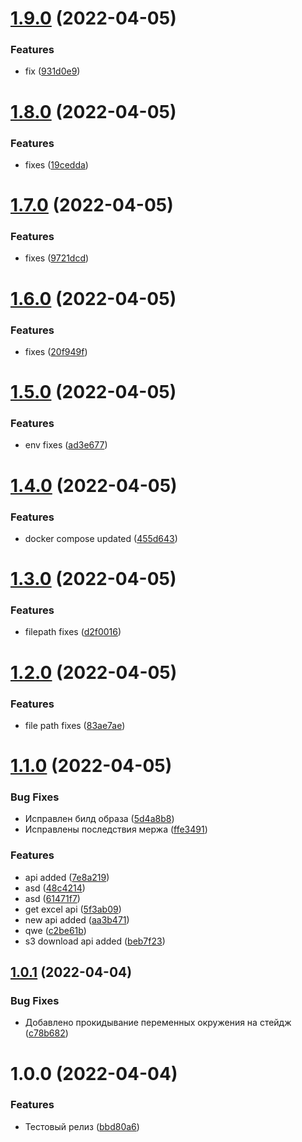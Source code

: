 # [1.9.0](http://gitlab.xplanet.int/xmarket/golang/parser/compare/v1.8.0...v1.9.0) (2022-04-05)


### Features

* fix ([931d0e9](http://gitlab.xplanet.int/xmarket/golang/parser/commit/931d0e9e19234293086770a0d184044290470a99))

# [1.8.0](http://gitlab.xplanet.int/xmarket/golang/parser/compare/v1.7.0...v1.8.0) (2022-04-05)


### Features

* fixes ([19cedda](http://gitlab.xplanet.int/xmarket/golang/parser/commit/19cedda5c2031f716a4d89808bb6d818dfb0c75c))

# [1.7.0](http://gitlab.xplanet.int/xmarket/golang/parser/compare/v1.6.0...v1.7.0) (2022-04-05)


### Features

* fixes ([9721dcd](http://gitlab.xplanet.int/xmarket/golang/parser/commit/9721dcd933c0975f7a9f4f5ab84cfc918d5348b4))

# [1.6.0](http://gitlab.xplanet.int/xmarket/golang/parser/compare/v1.5.0...v1.6.0) (2022-04-05)


### Features

* fixes ([20f949f](http://gitlab.xplanet.int/xmarket/golang/parser/commit/20f949f2e37813927853b766162ca1e8151c2ef1))

# [1.5.0](http://gitlab.xplanet.int/xmarket/golang/parser/compare/v1.4.0...v1.5.0) (2022-04-05)


### Features

* env fixes ([ad3e677](http://gitlab.xplanet.int/xmarket/golang/parser/commit/ad3e6774f71492dfff38930479cb53ea0a7d6964))

# [1.4.0](http://gitlab.xplanet.int/xmarket/golang/parser/compare/v1.3.0...v1.4.0) (2022-04-05)


### Features

* docker compose updated ([455d643](http://gitlab.xplanet.int/xmarket/golang/parser/commit/455d643e9ce85733eccc48b36baceeef61771864))

# [1.3.0](http://gitlab.xplanet.int/xmarket/golang/parser/compare/v1.2.0...v1.3.0) (2022-04-05)


### Features

* filepath fixes ([d2f0016](http://gitlab.xplanet.int/xmarket/golang/parser/commit/d2f00164c5c6b546dc44f5839214e0e1ee295f2a))

# [1.2.0](http://gitlab.xplanet.int/xmarket/golang/parser/compare/v1.1.0...v1.2.0) (2022-04-05)


### Features

* file path fixes ([83ae7ae](http://gitlab.xplanet.int/xmarket/golang/parser/commit/83ae7ae2763548b26a5e430853a1830b7b66caba))

# [1.1.0](http://gitlab.xplanet.int/xmarket/golang/parser/compare/v1.0.1...v1.1.0) (2022-04-05)


### Bug Fixes

* Исправлен билд образа ([5d4a8b8](http://gitlab.xplanet.int/xmarket/golang/parser/commit/5d4a8b87cd607db9f61e3dc3cec0de0f1b571def))
* Исправлены последствия мержа ([ffe3491](http://gitlab.xplanet.int/xmarket/golang/parser/commit/ffe3491b9b6fb5c16c778ed63ecc56d93dd8d6c7))


### Features

* api added ([7e8a219](http://gitlab.xplanet.int/xmarket/golang/parser/commit/7e8a2198dac087fdb2a692ab329becad1b14d93a))
* asd ([48c4214](http://gitlab.xplanet.int/xmarket/golang/parser/commit/48c4214943ab65a255989e023e045242dac6bb13))
* asd ([61471f7](http://gitlab.xplanet.int/xmarket/golang/parser/commit/61471f7e35acab0bac04ccd8a5a2a5e1f845dfa9))
* get excel api ([5f3ab09](http://gitlab.xplanet.int/xmarket/golang/parser/commit/5f3ab098c91d15b5b19271bbee1d5ccf99e1117d))
* new api added ([aa3b471](http://gitlab.xplanet.int/xmarket/golang/parser/commit/aa3b4717c84648e004916d2f49214703bb0f7496))
* qwe ([c2be61b](http://gitlab.xplanet.int/xmarket/golang/parser/commit/c2be61b93e586d44dc584ce970d032e15ff9c15b))
* s3 download api added ([beb7f23](http://gitlab.xplanet.int/xmarket/golang/parser/commit/beb7f23c6b69f376c89f7a37305fedff43ef3169))

## [1.0.1](http://gitlab.xplanet.int/xmarket/golang/parser/compare/v1.0.0...v1.0.1) (2022-04-04)


### Bug Fixes

* Добавлено прокидывание переменных окружения на стейдж ([c78b682](http://gitlab.xplanet.int/xmarket/golang/parser/commit/c78b682a0baeeeda701162258f2653e40f542b0d))

# 1.0.0 (2022-04-04)


### Features

* Тестовый релиз ([bbd80a6](http://gitlab.xplanet.int/xmarket/golang/parser/commit/bbd80a6534cc7cb8898c4ce96826caeb832ee186))
